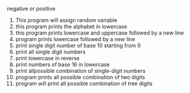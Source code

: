negative or positive
1. This program will assign random variable
3. this program prints the alphabet in lowercase
3. this program prints lowercase and uppercase followed by a new line
4. program prints lowercase followed by a new line
5. print single digit number of base 10 starting from 0
6. print all single digit numbers
7. print lowercase in reverse
8. print numbers of base 16 in lowercase
9. print allpossible combination of single-digit numbers
10. program prints all possible combination of two digits
11. program will print all possible combination of tree digits

